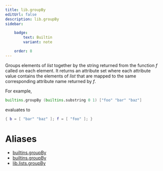 ```yaml
---
title: lib.groupBy
editUrl: false
description: lib.groupBy
sidebar:

    badge:
        text: Builtin
        variant: note

    order: 8
---
```


Groups elements of *list* together by the string returned from the
function *f* called on each element. It returns an attribute set
where each attribute value contains the elements of *list* that are
mapped to the same corresponding attribute name returned by *f*.

For example,

```nix
builtins.groupBy (builtins.substring 0 1) ["foo" "bar" "baz"]
```

evaluates to

```nix
{ b = [ "bar" "baz" ]; f = [ "foo" ]; }
```


# Aliases

- [builtins.groupBy](/nix-doc-comments/reference/builtins/builtins-groupby)
- [builtins.groupBy](/nix-doc-comments/reference/builtins/builtins-groupby)
- [lib.lists.groupBy](/nix-doc-comments/reference/lib/lists/lib-lists-groupby)


